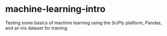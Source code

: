 # machine-learning-intro
Testing some basics of machine learning using the SciPly platform, Pandas, and an iris dataset for training

